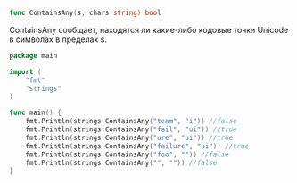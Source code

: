 ```go
func ContainsAny(s, chars string) bool
```

ContainsAny сообщает, находятся ли какие-либо кодовые точки Unicode в символах в пределах s.

```go
package main

import (
	"fmt"
	"strings"
)

func main() {
	fmt.Println(strings.ContainsAny("team", "i")) //false
	fmt.Println(strings.ContainsAny("fail", "ui")) //true
	fmt.Println(strings.ContainsAny("ure", "ui")) //true
	fmt.Println(strings.ContainsAny("failure", "ui")) //true
	fmt.Println(strings.ContainsAny("foo", "")) //false
	fmt.Println(strings.ContainsAny("", "")) //false
}
```